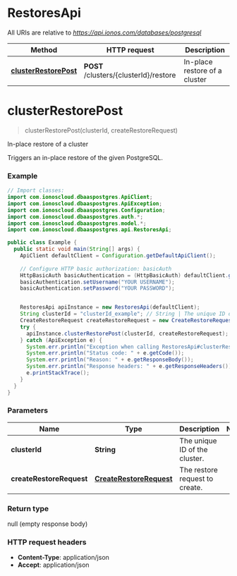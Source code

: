 # RestoresApi

All URIs are relative to *https://api.ionos.com/databases/postgresql*

| Method | HTTP request | Description |
| ------------- | ------------- | ------------- |
| [**clusterRestorePost**](RestoresApi.md#clusterrestorepost) | **POST** /clusters/{clusterId}/restore | In-place restore of a cluster |


<a name="clusterRestorePost"></a>
# **clusterRestorePost**
> clusterRestorePost(clusterId, createRestoreRequest)

In-place restore of a cluster

Triggers an in-place restore of the given PostgreSQL.

### Example
```java
// Import classes:
import com.ionoscloud.dbaaspostgres.ApiClient;
import com.ionoscloud.dbaaspostgres.ApiException;
import com.ionoscloud.dbaaspostgres.Configuration;
import com.ionoscloud.dbaaspostgres.auth.*;
import com.ionoscloud.dbaaspostgres.model.*;
import com.ionoscloud.dbaaspostgres.api.RestoresApi;

public class Example {
  public static void main(String[] args) {
    ApiClient defaultClient = Configuration.getDefaultApiClient();
    
    // Configure HTTP basic authorization: basicAuth
    HttpBasicAuth basicAuthentication = (HttpBasicAuth) defaultClient.getAuthentication("basicAuth");
    basicAuthentication.setUsername("YOUR USERNAME");
    basicAuthentication.setPassword("YOUR PASSWORD");


    RestoresApi apiInstance = new RestoresApi(defaultClient);
    String clusterId = "clusterId_example"; // String | The unique ID of the cluster.
    CreateRestoreRequest createRestoreRequest = new CreateRestoreRequest(); // CreateRestoreRequest | The restore request to create.
    try {
      apiInstance.clusterRestorePost(clusterId, createRestoreRequest);
    } catch (ApiException e) {
      System.err.println("Exception when calling RestoresApi#clusterRestorePost");
      System.err.println("Status code: " + e.getCode());
      System.err.println("Reason: " + e.getResponseBody());
      System.err.println("Response headers: " + e.getResponseHeaders());
      e.printStackTrace();
    }
  }
}
```

### Parameters

| Name | Type | Description  | Notes |
| ------------- | ------------- | ------------- | ------------- |
| **clusterId** | **String**| The unique ID of the cluster. |
| **createRestoreRequest** |  [**CreateRestoreRequest**](CreateRestoreRequest.md)| The restore request to create. |

### Return type

null (empty response body)

### HTTP request headers

 - **Content-Type**: application/json
 - **Accept**: application/json

